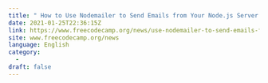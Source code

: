 ```yaml
---
title: " How to Use Nodemailer to Send Emails from Your Node.js Server "
date: 2021-01-25T22:36:15Z
link: https://www.freecodecamp.org/news/use-nodemailer-to-send-emails-from-your-node-js-server/?utm_medium=RSS&utm_source=news.12bit.vn
site: www.freecodecamp.org/news
language: English
category:
  -   
draft: false
---
```

